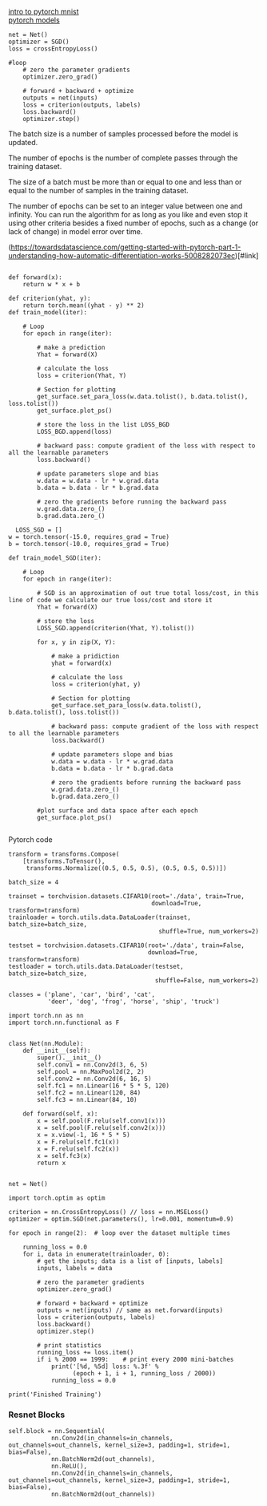 [intro to pytorch mnist](https://github.com/siam1251/deep-learning-v2-pytorch/tree/master/intro-to-pytorch)    
[pytorch models](https://github.com/siam1251/pytorch-cifar/tree/master/models)      

```
net = Net()
optimizer = SGD()
loss = crossEntropyLoss()

#loop
    # zero the parameter gradients
    optimizer.zero_grad()

    # forward + backward + optimize
    outputs = net(inputs)
    loss = criterion(outputs, labels)
    loss.backward()
    optimizer.step()
```

The batch size is a number of samples processed before the model is updated.

The number of epochs is the number of complete passes through the training dataset.

The size of a batch must be more than or equal to one and less than or equal to the number of samples in the training dataset.

The number of epochs can be set to an integer value between one and infinity. You can run the algorithm for as long as you like and even stop it using other criteria besides a fixed number of epochs, such as a change (or lack of change) in model error over time.

(https://towardsdatascience.com/getting-started-with-pytorch-part-1-understanding-how-automatic-differentiation-works-5008282073ec)[#link]       

```

def forward(x):
    return w * x + b
    
def criterion(yhat, y):
    return torch.mean((yhat - y) ** 2)
def train_model(iter):
    
    # Loop
    for epoch in range(iter):
        
        # make a prediction
        Yhat = forward(X)
        
        # calculate the loss 
        loss = criterion(Yhat, Y)

        # Section for plotting
        get_surface.set_para_loss(w.data.tolist(), b.data.tolist(), loss.tolist())
        get_surface.plot_ps()
            
        # store the loss in the list LOSS_BGD
        LOSS_BGD.append(loss)
        
        # backward pass: compute gradient of the loss with respect to all the learnable parameters
        loss.backward()
        
        # update parameters slope and bias
        w.data = w.data - lr * w.grad.data
        b.data = b.data - lr * b.grad.data
        
        # zero the gradients before running the backward pass
        w.grad.data.zero_()
        b.grad.data.zero_()
   
  LOSS_SGD = []
w = torch.tensor(-15.0, requires_grad = True)
b = torch.tensor(-10.0, requires_grad = True)

def train_model_SGD(iter):
    
    # Loop
    for epoch in range(iter):
        
        # SGD is an approximation of out true total loss/cost, in this line of code we calculate our true loss/cost and store it
        Yhat = forward(X)

        # store the loss 
        LOSS_SGD.append(criterion(Yhat, Y).tolist())
        
        for x, y in zip(X, Y):
            
            # make a pridiction
            yhat = forward(x)
        
            # calculate the loss 
            loss = criterion(yhat, y)

            # Section for plotting
            get_surface.set_para_loss(w.data.tolist(), b.data.tolist(), loss.tolist())
        
            # backward pass: compute gradient of the loss with respect to all the learnable parameters
            loss.backward()
        
            # update parameters slope and bias
            w.data = w.data - lr * w.grad.data
            b.data = b.data - lr * b.grad.data

            # zero the gradients before running the backward pass
            w.grad.data.zero_()
            b.grad.data.zero_()
            
        #plot surface and data space after each epoch    
        get_surface.plot_ps()
   
  ```


Pytorch code 

```
transform = transforms.Compose(
    [transforms.ToTensor(),
     transforms.Normalize((0.5, 0.5, 0.5), (0.5, 0.5, 0.5))])

batch_size = 4

trainset = torchvision.datasets.CIFAR10(root='./data', train=True,
                                        download=True, transform=transform)
trainloader = torch.utils.data.DataLoader(trainset, batch_size=batch_size,
                                          shuffle=True, num_workers=2)

testset = torchvision.datasets.CIFAR10(root='./data', train=False,
                                       download=True, transform=transform)
testloader = torch.utils.data.DataLoader(testset, batch_size=batch_size,
                                         shuffle=False, num_workers=2)

classes = ('plane', 'car', 'bird', 'cat',
           'deer', 'dog', 'frog', 'horse', 'ship', 'truck')
      
import torch.nn as nn
import torch.nn.functional as F


class Net(nn.Module):
    def __init__(self):
        super().__init__()
        self.conv1 = nn.Conv2d(3, 6, 5)
        self.pool = nn.MaxPool2d(2, 2)
        self.conv2 = nn.Conv2d(6, 16, 5)
        self.fc1 = nn.Linear(16 * 5 * 5, 120)
        self.fc2 = nn.Linear(120, 84)
        self.fc3 = nn.Linear(84, 10)

    def forward(self, x):
        x = self.pool(F.relu(self.conv1(x)))
        x = self.pool(F.relu(self.conv2(x)))
        x = x.view(-1, 16 * 5 * 5)
        x = F.relu(self.fc1(x))
        x = F.relu(self.fc2(x))
        x = self.fc3(x)
        return x


net = Net()

import torch.optim as optim

criterion = nn.CrossEntropyLoss() // loss = nn.MSELoss()
optimizer = optim.SGD(net.parameters(), lr=0.001, momentum=0.9)

for epoch in range(2):  # loop over the dataset multiple times

    running_loss = 0.0
    for i, data in enumerate(trainloader, 0):
        # get the inputs; data is a list of [inputs, labels]
        inputs, labels = data

        # zero the parameter gradients
        optimizer.zero_grad()

        # forward + backward + optimize
        outputs = net(inputs) // same as net.forward(inputs)
        loss = criterion(outputs, labels)
        loss.backward()
        optimizer.step()

        # print statistics
        running_loss += loss.item()
        if i % 2000 == 1999:    # print every 2000 mini-batches
            print('[%d, %5d] loss: %.3f' %
                  (epoch + 1, i + 1, running_loss / 2000))
            running_loss = 0.0

print('Finished Training')
```


### Resnet Blocks    
```
self.block = nn.Sequential(
            nn.Conv2d(in_channels=in_channels, out_channels=out_channels, kernel_size=3, padding=1, stride=1, bias=False),
            nn.BatchNorm2d(out_channels),
            nn.ReLU(),
            nn.Conv2d(in_channels=in_channels, out_channels=out_channels, kernel_size=3, padding=1, stride=1, bias=False),
            nn.BatchNorm2d(out_channels))
```
